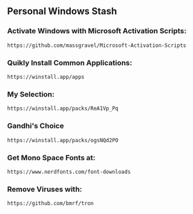 ## Personal Windows Stash








### Activate Windows with Microsoft Activation Scripts:
```
https://github.com/massgravel/Microsoft-Activation-Scripts
```
### Quikly Install Common Applications:
```
https://winstall.app/apps
```
### My Selection:
```
https://winstall.app/packs/ReA1Vp_Pq 
```
### Gandhi's Choice
```
https://winstall.app/packs/ogsNQd2PO 
```
### Get Mono Space Fonts at:
```
https://www.nerdfonts.com/font-downloads
```
### Remove Viruses with: 
```
https://github.com/bmrf/tron
```
